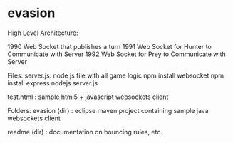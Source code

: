 # evasion

High Level Architecture:

1990 Web Socket that publishes a turn
1991 Web Socket for Hunter to Communicate with Server
1992 Web Socket for Prey to Communicate with Server

Files:
  server.js: node js file with all game logic
    npm install websocket
    npm install express
    nodejs server.js
  
  test.html : sample html5 + javascript websockets client

Folders:
  evasion (dir) : eclipse maven project containing sample java websockets client
  
  readme (dir) : documentation on bouncing rules, etc.

